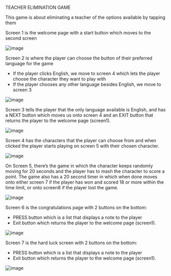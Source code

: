 TEACHER   ELIMINATION   GAME

This game is about eliminating a teacher of the options available by tapping them 


Screen 1 is the welcome page with a start button which moves to the second screen

![image](https://github.com/nviamx/Teacher-Elimination-Game/assets/119315159/49832213-ed13-45fe-850e-9fe7a1fe8332)


Screen 2 is where the player can choose the button of their preferred language for the game
-	If the player clicks English, we move to screen 4 which lets the player choose the character they want to play with
-	If the player chooses any other language besides English, we move to screen 3

  
  ![image](https://github.com/nviamx/Teacher-Elimination-Game/assets/119315159/34bb00b5-e6c7-40c5-877f-1d62c98cec82)




Screen 3 tells the player that the only language available is English, and has a NEXT button which moves us onto screen 4 and an EXIT button that returns the player to the welcome page (screen1).

![image](https://github.com/nviamx/Teacher-Elimination-Game/assets/119315159/8a86aee7-1e8c-4d00-b418-cb381d14e64c)

Screen 4 has the characters that the player can choose from and when clicked the player starts playing on screen 5 with their chosen character.

![image](https://github.com/nviamx/Teacher-Elimination-Game/assets/119315159/82cfd2fb-e8d4-4ba8-9db7-ff09a27072a0)

On Screen 5, there’s the game in which the character keeps randomly moving for 20 seconds and the player has to mash the character to score a point. The game also has a 20 second timer in which when done moves onto either screen 7 if the player has won and scored 18 or more within the time limit, or onto screen8 if the player lost the game.

![image](https://github.com/nviamx/Teacher-Elimination-Game/assets/119315159/753a5581-1a86-4efb-8a49-cb0985f0cdd7)

Screen 6 is the congratulations page with 2 buttons on the bottom:
-	PRESS button which is a list that displays a note to the player
-	Exit button which returns the player to the welcome page (screen1).

![image](https://github.com/nviamx/Teacher-Elimination-Game/assets/119315159/fe1ee94b-2c17-489e-8d7e-0a30700e6e4d)

Screen 7 is the hard luck screen with 2 buttons on the bottom:
-	PRESS button which is a list that displays a note to the player
-	Exit button which returns the player to the welcome page (screen1).

![image](https://github.com/nviamx/Teacher-Elimination-Game/assets/119315159/d436c267-59e7-4206-95e7-ada4c60c9c7f)






